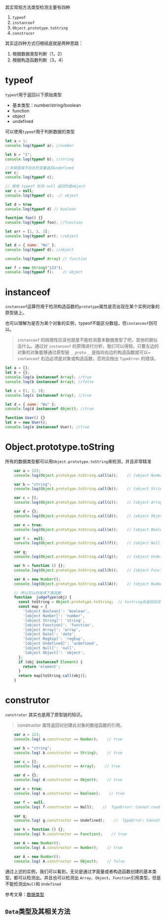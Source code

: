 其实常规方法类型检测主要有四种

1. `typeof`
2. `instanceof`
3. `Object.prototype.toString`
4. `construcor`

其实这四种方式归根结底就是两种思路：

1. 根据数据类型判断（1，2）
2. 根据构造函数判断（3，4）

# typeof

`typeof`用于返回以下原始类型

- 基本类型：number/string/boolean
- function
- object
- undefined

可以使用`typeof`用于判断数据的类型

```javascript
let a = 1;
console.log(typeof a); //number

let b = "1";
console.log(typeof b); //string

//未赋值或不存在的变量返回undefined
var c;
console.log(typeof c);

// 使用 typeof 检测 null 返回的是object
var c = null;
console.log(typeof c);  // object

let d = true
console.log(typeof d) // boolean

function foo() {}
console.log(typeof foo); //function

let arr = [1, 2, 3];
console.log(typeof arr); //object

let d = { name: "Wu" };
console.log(typeof d); //object

console.log(typeof Array) // function

var f = new String("123");
console.log(typeof f);    // object
```

# instanceof 
`instanceof`运算符用于检测构造函数的`prototype`属性是否出现在某个实例对象的原型链上。

也可以理解为是否为某个对象的实例，typeof不能区分数组，但`instanceof`则可以。

>`instanceof` 的局限性应该也就是不能检测基本数据类型了吧，其他的貌似没什么。通过对 `instanceof` 的原理进行分析，我们可以得知，只要左边的对象的对象能够通过原型链 `__proto__` 是指向右边的构造函数就可以~
`instanceof` 右边必须是对象或构造函数，否则会抛出 `TypeError` 的错误。





```javascript
let a = [];
let b = {};
console.log(a instanceof Array); //true
console.log(b instanceof Array); //false

let c = [1, 2, 3];
console.log(c instanceof Array); //true

let d = { name: "Wu" };
console.log(d instanceof Object); //true

function User() {}
let e = new User();
console.log(e instanceof User); //true

```

# Object.prototype.toString
所有的数据类型都可以用`Object.prototype.toString`来检测，并且非常精准
```javascript
    var a = 123;
    console.log(Object.prototype.toString.call(a));    // [object Number]

    var b = "string";
    console.log(Object.prototype.toString.call(b));    // [object String]

    var c = [];
    console.log(Object.prototype.toString.call(c));    // [object Array]

    var d = {};
    console.log(Object.prototype.toString.call(d));    // [object Object]

    var e = true;
    console.log(Object.prototype.toString.call(e));    // [object Boolean]

    var f =  null;
    console.log(Object.prototype.toString.call(f));    // [object Null]

    var g;
    console.log(Object.prototype.toString.call(g));    // [object Undefined]

    var h = function () {};
    console.log(Object.prototype.toString.call(h));    // [object Function]

    var A = new Number();
    console.log(Object.prototype.toString.call(A));    // [object Number]

    // 所以可以封装成下面函数
    function  judgeType(obj) {
      const toString = Object.prototype.toString;  // tostring会返回对应不同的标签的构造函数
      const map = {
        '[object Boolean]': 'boolean',
        '[object Number]': 'number',
        '[object String]': 'string',
        '[object Function]': 'function',
        '[object Array]': 'array',
        '[object Date]': 'date',
        '[object RegExp]': 'regExp',
        '[object Undefined]': 'undefined',
        '[object Null]': 'null',
        '[object Object]': 'object',
      };
      if (obj instanceof Element) {
        return 'element';
      }
      return map[toString.call(obj)];
    }

```



# construtor
`construtor` 其实也是用了原型链的知识。

> constructor 属性返回对创建此对象的数组函数的引用。

```javascript
    var a = 123;
    console.log( a.constructor == Number);    // true

    var b = "string";
    console.log( b.constructor == String);    // true

    var c = [];
    console.log( c.constructor == Array);    // true

    var d = {};
    console.log( d.constructor == Object);    // true

    var e = true;
    console.log( e.constructor == Boolean);    // true

    var f =  null;
    console.log( f.constructor == Null);    //  TypeError: Cannot read property 'constructor' of null

    var g;
    console.log( g.constructor == Undefined);    //  TypeError: Cannot read property 'constructor' of undefined

    var h = function () {};
    console.log( h.constructor == Function);    // true

    var A = new Number();
    console.log( A.constructor == Number);    // true

    var A = new Number();
    console.log( A.constructor == Object);    // false
```

通过上述的实例，我们可以看到，无论是通过字面量或者构造函数创建的基本类型，都可以检测出。并且也可以检测出 `Array`、`Object`、`Function`引用类型，但是不能检测出` Null `和 `Undefined`



参考文章：[数据类型](https://juejin.im/post/59b5540c5188257e8769e95d)

## `Data`类型及其相关方法    